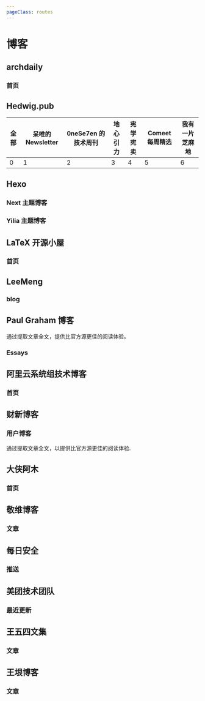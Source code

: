 ```yaml
---
pageClass: routes
---
```


# 博客

## archdaily

### 首页

<Route author="kt286" example="/archdaily" path="/archdaily"/>

## Hedwig.pub

<Route author="zwithz" example="/blogs/hedwig/0" path="/blogs/hedwig/:type" :paramsDesc="['分类, 见下表']"/>

| 全部 | 呆唯的 Newsletter | 0neSe7en 的技术周刊 | 地心引力 | 宪学宪卖 | Comeet 每周精选 | 我有一片芝麻地 |
| ---- | ----------------- | ------------------- | -------- | -------- | --------------- | -------------- |
| 0    | 1                 | 2                   | 3        | 4        | 5               | 6              |

## Hexo

### Next 主题博客

<Route author="fengkx" example="/hexo/next/fengkx.top" path="/hexo/next/:url" :paramsDesc="['博客 Url 不带协议头']"/>

### Yilia 主题博客

<Route author="aha2mao" example="/hexo/yilia/cloudstone.xin" path="/hexo/yilia/:url" :paramsDesc="['博客 Url 不带协议头']"/>

## LaTeX 开源小屋

### 首页

<Route author="kt286" example="/latexstudio/home" path="/latexstudio/home"/>

## LeeMeng

### blog

<Route author="xyqfer" example="/leemeng" path="/leemeng"/>

## Paul Graham 博客

通过提取文章全文，提供比官方源更佳的阅读体验。

### Essays

<Route author="Maecenas" example="/blogs/paulgraham" path="/blogs/paulgraham"/>

## 阿里云系统组技术博客

### 首页

<Route author="attenuation" example="/aliyun-kernel/index" path="/aliyun-kernel/index"/>

## 财新博客

### 用户博客

<Route author="Maecenas" example="/caixin/blog/zhangwuchang" path="/caixin/blog/:column" :paramsDesc="['博客名称，可在博客主页的 URL 找到']">

通过提取文章全文，以提供比官方源更佳的阅读体验.

</Route>

## 大侠阿木

### 首页

<Route author="kt286" example="/daxiaamu/home" path="/daxiaamu/home"/>

## 敬维博客

### 文章

<Route author="a180285" example="/blogs/jingwei.link" path="/blogs/jingwei.link"/>

## 每日安全

### 推送

<Route author="LogicJake" example="/security/pulses" path="/security/pulses"/>

## 美团技术团队

### 最近更新

<Route author="kt286" example="/meituan/tech/home" path="/meituan/tech/home"/>

## 王五四文集

### 文章

<Route author="prnake" example="/blogs/wang54" path="/blogs/wang54/:id?" :paramsDesc="['RSS抓取地址：https://wangwusiwj.blogspot.com/:id?，默认为2020']">

</Route>

## 王垠博客

### 文章

<Route author="junbaor SkiTiSu" example="/blogs/wangyin" path="/blogs/wangyin"/>
